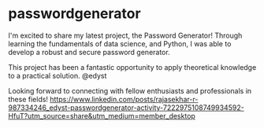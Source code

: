 # passwordgenerator

I'm excited to share my latest project, the Password Generator! Through learning the fundamentals of data science, and Python, I was able to develop a robust and secure password generator.

This project has been a fantastic opportunity to apply theoretical knowledge to a practical solution. @edyst

Looking forward to connecting with fellow enthusiasts and professionals in these fields!
https://www.linkedin.com/posts/rajasekhar-r-987334246_edyst-passwordgenerator-activity-7222975108749934592-HfuT?utm_source=share&utm_medium=member_desktop
